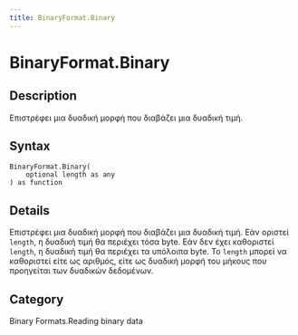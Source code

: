 ```yaml
---
title: BinaryFormat.Binary
---
```


# BinaryFormat.Binary


## Description

Επιστρέφει μια δυαδική μορφή που διαβάζει μια δυαδική τιμή.


## Syntax

```powerquery
BinaryFormat.Binary(
    optional length as any
) as function
```


## Details

Επιστρέφει μια δυαδική μορφή που διαβάζει μια δυαδική τιμή. Εάν οριστεί <code>length</code>, η δυαδική τιμή θα περιέχει τόσα byte. Εάν δεν έχει καθοριστεί <code>length</code>, η δυαδική τιμή θα περιέχει τα υπόλοιπα byte. Το <code>length</code> μπορεί να καθοριστεί είτε ως αριθμός, είτε ως δυαδική μορφή του μήκους που προηγείται των δυαδικών δεδομένων.



## Category
Binary Formats.Reading binary data
